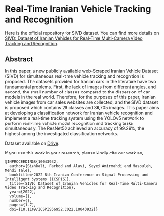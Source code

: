 # Real-Time Iranian Vehicle Tracking and Recognition

Here is the official repository for SIVD dataset. You can find more details on [SIVD: Dataset of Iranian Vehicles for Real-Time Multi-Camera Video Tracking and Recognition](https://ieeexplore.ieee.org/document/10043932).

## Abstract
In this paper, a new publicly available web-Scraped Iranian Vehicle Dataset (SIVD) for simultaneous real-time vehicle tracking and recognition is proposed. The datasets provided for Iranian cars in the literature have two fundamental problems. First, the lack of images from different angles, and second, the small number of classes compared to the dispersion of car models in the real world. Therefore, for the purposes of this paper, Iranian vehicle images from car sales websites are collected, and the SIVD dataset is proposed which contains 29 classes and 36,705 images. This paper aims at developing a classification network for Iranian vehicle recognition and implement a real-time tracking system using the YOLOv5 network to perform real-time vehicle model recognition and tracking tasks simultaneously. The ResNet50 achieved an accuracy of 99.29%, the highest among the investigated classification networks.

Dataset available on [Drive](https://drive.google.com/drive/folders/1UaYEfc2DZJ11psUp9iQm0n-mcNiTZmSA?usp=share_link).
<!---
Dataset available on [Kaggle](https://www.kaggle.com/datasets/farbodsiahkali/scraped-iranian-vehicle-dataset).-->
If you use this work in your research, please kindly cite our work as,

```
@INPROCEEDINGS{10043932,
  author={Siahkali, Farbod and Alavi, Seyed Amirmahdi and Masouleh, Mehdi Tale},
  booktitle={2022 8th Iranian Conference on Signal Processing and Intelligent Systems (ICSPIS)}, 
  title={SIVD: Dataset of Iranian Vehicles for Real-Time Multi-Camera Video Tracking and Recognition}, 
  year={2022},
  volume={},
  number={},
  pages={1-7},
  doi={10.1109/ICSPIS56952.2022.10043932}}
